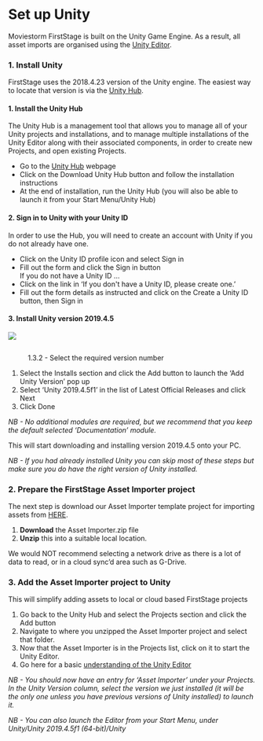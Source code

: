 # Set up Unity

Moviestorm FirstStage is built on the Unity Game Engine. As a result, all asset imports are organised using the [Unity Editor](https://docs.unity3d.com/Manual/UsingTheEditor.html).

### 1. Install Unity

FirstStage uses the 2018.4.23 version of the Unity engine. The easiest way to locate that version is via the [Unity Hub](https://unity3d.com/get-unity/download).

#### 1. Install the Unity Hub

The Unity Hub is a management tool that allows you to manage all of your Unity projects and installations, and to manage multiple installations of the Unity Editor along with their associated components, in order to create new Projects, and open existing Projects.

* Go to the [Unity Hub](https://unity3d.com/get-unity/download) webpage
* Click on the Download Unity Hub button and follow the installation instructions
* At the end of installation, run the Unity Hub (you will also be able to launch it from your Start Menu/Unity Hub)

#### 2. Sign in to Unity with your Unity ID

In order to use the Hub, you will need to create an account with Unity if you do not already have one.

* Click on the Unity ID profile icon and select Sign in
* Fill out the form and click the Sign in button\
  If you do not have a Unity ID …
* Click on the link in ‘If you don't have a Unity ID, please create one.’
* Fill out the form details as instructed and click on the Create a Unity ID button, then Sign in

#### 3. Install Unity version 2019.4.5

![](https://firststage.moviestorm.co.uk/wp-content/uploads/2020/10/Unity-Hub-New-Install-1.jpg)

<figure><img src="https://firststage.moviestorm.co.uk/wp-content/uploads/2020/10/Unity-Hub-New-Install-2.jpg" alt=""><figcaption><p>1.3.2 - Select the required version number</p></figcaption></figure>

1. Select the Installs section and click the Add button to launch the ‘Add Unity Version’ pop up
2. Select ‘Unity 2019.4.5f1’ in the list of Latest Official Releases and click Next
3. Click Done

_NB - No additional modules are required, but we recommend that you keep the default selected ‘Documentation’ module._

This will start downloading and installing version 2019.4.5 onto your PC.

_NB - If you had already installed Unity you can skip most of these steps but make sure you do have the right version of Unity installed._

### 2. Prepare the FirstStage Asset Importer project

The next step is download our Asset Importer template project for importing assets from [HERE](https://firststage.s3.eu-central-1.amazonaws.com/Asset+Importer.zip).

1. **Download** the Asset Importer.zip file
2. **Unzip** this into a suitable local location.

We would NOT recommend selecting a network drive as there is a lot of data to read, or in a cloud sync’d area such as G-Drive.

### 3. Add the Asset Importer project to Unity

This will simplify adding assets to local or cloud based FirstStage projects

1. Go back to the Unity Hub and select the Projects section and click the Add button
2. Navigate to where you unzipped the Asset Importer project and select that folder.
3. Now that the Asset Importer is in the Projects list, click on it to start the Unity Editor.
4. Go here for a basic [understanding of the Unity Editor](https://firststage.moviestorm.co.uk/knowledgebase/unity-basics/)

_NB - You should now have an entry for ‘Asset Importer’ under your Projects. In the Unity Version column, select the version we just installed (it will be the only one unless you have previous versions of Unity installed) to launch it._

_NB - You can also launch the Editor from your Start Menu, under Unity/Unity 2019.4.5f1 (64-bit)/Unity_
